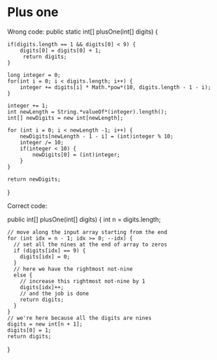 # Plus one

Wrong code:
public static int[] plusOne(int[] digits) {

    if(digits.length == 1 && digits[0] < 9) {
        digits[0] = digits[0] + 1;
         return digits;
    }

    long integer = 0;
    for(int i = 0; i < digits.length; i++) {
        integer += digits[i] * Math.*pow*(10, digits.length - 1 - i);
    }

    integer += 1;
    int newLength = String.*valueOf*(integer).length();
    int[] newDigits = new int[newLength];

    for (int i = 0; i < newLength -1; i++) {
        newDigits[newLength - 1 - i] = (int)integer % 10;
        integer /= 10;
        if(integer < 10) {
            newDigits[0] = (int)integer;
        }
    }

    return newDigits;
}

Correct code:

  public int[] plusOne(int[] digits) {
    int n = digits.length;

    // move along the input array starting from the end
    for (int idx = n - 1; idx >= 0; --idx) {
      // set all the nines at the end of array to zeros
      if (digits[idx] == 9) {
        digits[idx] = 0;
      }
      // here we have the rightmost not-nine
      else {
        // increase this rightmost not-nine by 1
        digits[idx]++;
        // and the job is done
        return digits;
      }
    }
    // we're here because all the digits are nines
    digits = new int[n + 1];
    digits[0] = 1;
    return digits;
  }
